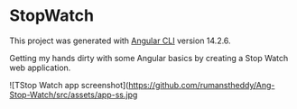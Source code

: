 # StopWatch

This project was generated with [Angular CLI](https://github.com/angular/angular-cli) version 14.2.6.

Getting my hands dirty with some Angular basics by creating a Stop Watch web application.

![TStop Watch app screenshot](https://github.com/rumanstheddy/Ang-Stop-Watch/src/assets/app-ss.jpg
